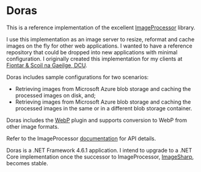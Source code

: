 # Doras

This is a reference implementation of the excellent [ImageProcessor](http://imageprocessor.org/) library.

I use this implementation as an image server to resize, reformat and cache images on the fly for other web applications. I wanted to have a reference repository that could be dropped into new applications with minimal configuration. I originally created this implementation for my clients at [Fiontar & Scoil na Gaeilge, DCU](https://www.gaois.ie/).

Doras includes sample configurations for two scenarios:

- Retrieving images from Microsoft Azure blob storage and caching the processed images on disk, and;
- Retrieving images from Microsoft Azure blob storage and caching the processed images in the same or in a different blob storage container.

Doras includes the [WebP](http://imageprocessor.org/imageprocessor/plugins/webp/) plugin and supports conversion to WebP from other image formats.

Refer to the ImageProcessor [documentation](http://imageprocessor.org/imageprocessor-web/) for API details.

Doras is a .NET Framework 4.6.1 application. I intend to upgrade to a .NET Core implementation once the successor to ImageProcessor, [ImageSharp](https://github.com/SixLabors/ImageSharp), becomes stable.
